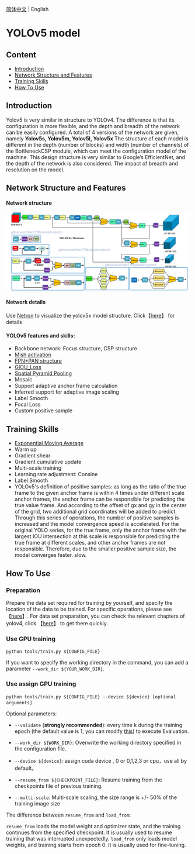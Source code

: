 [简体中文](yolov5_cn.md) | English

# YOLOv5 model

## Content
- [Introduction](#Introduction)
- [Network Structure and Features](#Network-Structure-and-Features)
- [Training Skills](#Training-Skills)
- [How To Use](#How-To-Use)

## Introduction

Yolov5 is very similar in structure to YOLOv4. The difference is that its configuration is more flexible, and the depth and breadth of the network can be easily configured. A total of 4 versions of the network are given, namely **Yolov5s, Yolov5m, Yolov5l, Yolov5x** The structure of each model is different in the depth (number of blocks) and width (number of channels) of the BottleneckCSP module, which can meet the configuration model of the machine. This design structure is very similar to Google’s EfficientNet, and the depth of the network is also considered. The impact of breadth and resolution on the model.
## Network Structure and Features
#### Network structure
<div align="center">
  <img src="./images/yolov5.png"  />
</div>

#### Network details

Use [Netron](https://github.com/lutzroeder/Netron) to visualize the yolov5x model structure. Click【[here](./images/yolov5x-detail.png)】 for details


#### YOLOv5 features and skills:
- Backbone network: Focus structure, CSP structure
- [Mish activation](https://arxiv.org/abs/1908.08681)
- [FPN+PAN structure](https://arxiv.org/abs/1803.01534)
- [GIOU_Loss](https://arxiv.org/pdf/1902.09630.pdf)
- [Spatial Pyramid Pooling](https://arxiv.org/abs/1406.4729)
- Mosaic
- Support adaptive anchor frame calculation
- Inferred support for adaptive image scaling
- Label Smooth
- Focal Loss
- Custom positive sample

## Training Skills
- [Exponential Moving Average](https://www.tensorflow.org/api_docs/python/tf/train/ExponentialMovingAverage)
- Warm up
- Gradient shear
- Gradient cumulative update
- Multi-scale training
- Learning rate adjustment: Consine
- Label Smooth
- YOLOv5's definition of positive samples: as long as the ratio of the true frame to the given anchor frame is within 4 times under different scale anchor frames, the anchor frame can be responsible for predicting the true value frame. And according to the offset of gx and gy in the center of the grid, two additional grid coordinates will be added to predict. Through this series of operations, the number of positive samples is increased and the model convergence speed is accelerated. For the original YOLO series, for the true frame, only the anchor frame with the largest IOU intersection at this scale is responsible for predicting the true frame at different scales, and other anchor frames are not responsible. Therefore, due to the smaller positive sample size, the model converges faster. slow.

## How To Use

### Preparation

Prepare the data set required for training by yourself, and specify the location of the data to be trained. For specific operations, please see 【[here](INSTALL.md)】. For data set preparation, you can check the relevant chapters of yolov4, click 【[here](yolov4.md)】 to get there quickly.


### Use GPU training
```shell
python tools/train.py ${CONFIG_FILE}
```
If you want to specify the working directory in the command, you can add a parameter `--work_dir ${YOUR_WORK_DIR}`.

### Use assign GPU training

```shell
python tools/train.py ${CONFIG_FILE} --device ${device} [optional arguments]
```

Optional parameters:

- `--validate` (**strongly recommended**): every time k during the training epoch (the default value is 1, you can modify [this](../cfg/yolov4_coco_gpu.py#L138)) to execute Evaluation.

- `--work_dir ${WORK_DIR}`: Overwrite the working directory specified in the configuration file.
- `--device ${device}`: assign cuda device , 0 or 0,1,2,3 or cpu，use all by default。
- `--resume_from ${CHECKPOINT_FILE}`: Resume training from the checkpoints file of previous training.
- `--multi-scale`: Multi-scale scaling, the size range is +/- 50% of the training image size

The difference between `resume_from` and `load_from`:

`resume_from` loads the model weight and optimizer state, and the training continues from the specified checkpoint. It is usually used to resume training that was interrupted unexpectedly.
`load_from` only loads model weights, and training starts from epoch 0. It is usually used for fine-tuning.
